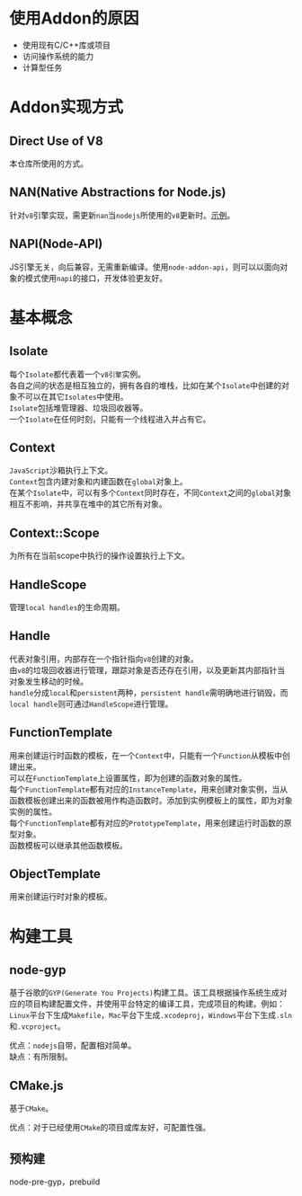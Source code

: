 # 使用Addon的原因
* 使用现有C/C++库或项目
* 访问操作系统的能力
* 计算型任务

# Addon实现方式

## Direct Use of V8
本仓库所使用的方式。

## NAN(Native Abstractions for Node.js)
针对`v8`引擎实现，需更新`nan`当`nodejs`所使用的`v8`更新时。[示例](https://github.com/SageWu/nan-example)。

## NAPI(Node-API)
JS引擎无关，向后兼容，无需重新编译。使用`node-addon-api`，则可以以面向对象的模式使用`napi`的接口，开发体验更友好。

# 基本概念

## Isolate
每个`Isolate`都代表着一个`v8引擎`实例。\
各自之间的状态是相互独立的，拥有各自的堆栈，比如在某个`Isolate`中创建的对象不可以在其它`Isolates`中使用。\
`Isolate`包括堆管理器、垃圾回收器等。\
一个`Isolate`在任何时刻，只能有一个线程进入并占有它。

## Context
`JavaScript`沙箱执行上下文。\
`Context`包含内建对象和内建函数在`global`对象上。\
在某个`Isolate`中，可以有多个`Context`同时存在，不同`Context`之间的`global`对象相互不影响，并共享在堆中的其它所有对象。

## Context::Scope
为所有在当前scope中执行的操作设置执行上下文。

## HandleScope
管理`local handles`的生命周期。

## Handle
代表对象引用，内部存在一个指针指向`v8`创建的对象。\
由`v8`的垃圾回收器进行管理，跟踪对象是否还存在引用，以及更新其内部指针当对象发生移动的时候。\
`handle`分成`local`和`persistent`两种，`persistent handle`需明确地进行销毁，而`local handle`则可通过`HandleScope`进行管理。

## FunctionTemplate
用来创建运行时函数的模板，在一个`Context`中，只能有一个`Function`从模板中创建出来。\
可以在`FunctionTemplate`上设置属性，即为创建的函数对象的属性。\
每个`FunctionTemplate`都有对应的`InstanceTemplate`，用来创建对象实例，当从函数模板创建出来的函数被用作构造函数时。添加到实例模板上的属性，即为对象实例的属性。\
每个`FunctionTemplate`都有对应的`PrototypeTemplate`，用来创建运行时函数的原型对象。\
函数模板可以继承其他函数模板。

## ObjectTemplate
用来创建运行时对象的模板。

# 构建工具

## node-gyp
基于谷歌的`GYP(Generate You Projects)`构建工具。该工具根据操作系统生成对应的项目构建配置文件，并使用平台特定的编译工具，完成项目的构建。例如：`Linux`平台下生成`Makefile`，`Mac`平台下生成`.xcodeproj`，`Windows`平台下生成`.sln`和`.vcproject`。

优点：`nodejs`自带，配置相对简单。\
缺点：有所限制。

## CMake.js
基于`CMake`。

优点：对于已经使用`CMake`的项目或库友好，可配置性强。

## 预构建
node-pre-gyp，prebuild